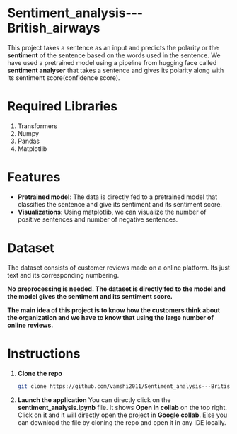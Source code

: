 # Sentiment_analysis---British_airways
This project takes a sentence as an input and predicts the polarity or the **sentiment** of the sentence based on the words used in the sentence. We have used a pretrained model using a pipeline from hugging face called **sentiment analyser** that takes a sentence and gives its polarity along with its sentiment score(confidence score).

# Required Libraries
1. Transformers
2. Numpy
3. Pandas
4. Matplotlib

# Features 
- **Pretrained model**: The data is directly fed to a pretrained model that classifies the sentence and give its sentiment and its sentiment score.
- **Visualizations**: Using matplotlib, we can visualize the number of positive sentences and number of negative sentences.

# Dataset
The dataset consists of customer reviews made on a online platform. Its just text and its corresponding numbering.

**No preprocessing is needed. The dataset is directly fed to the model and the model gives the sentiment and its sentiment score.**

**The main idea of this project is to know how the customers think about the organization and we have to know that using the large number of online reviews.**

# Instructions
1. **Clone the repo**
   ```bash
   git clone https://github.com/vamshi2011/Sentiment_analysis---British_airways.git
   ```
2. **Launch the application**
   You can directly click on the **sentiment_analysis.ipynb** file. It shows **Open in collab** on the top right. Click on it and it will directly open the project in **Google collab**.
Else you can download the file by cloning the repo and open it in any IDE locally.
